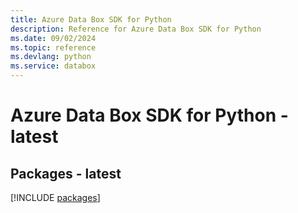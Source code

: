 ```yaml
---
title: Azure Data Box SDK for Python
description: Reference for Azure Data Box SDK for Python
ms.date: 09/02/2024
ms.topic: reference
ms.devlang: python
ms.service: databox
---
```

# Azure Data Box SDK for Python - latest
## Packages - latest
[!INCLUDE [packages](data-box-index.md)]